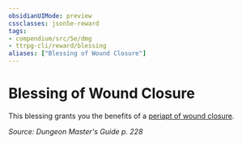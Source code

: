 ```yaml
---
obsidianUIMode: preview
cssclasses: json5e-reward
tags:
- compendium/src/5e/dmg
- ttrpg-cli/reward/blessing
aliases: ["Blessing of Wound Closure"]
---
```

# Blessing of Wound Closure

This blessing grants you the benefits of a [periapt of wound closure](/3-Mechanics/CLI/items/periapt-of-wound-closure.md).

*Source: Dungeon Master's Guide p. 228*